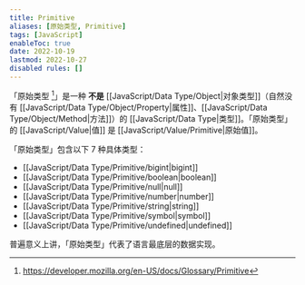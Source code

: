 ```yaml
---
title: Primitive
aliases: [原始类型, Primitive]
tags: [JavaScript]
enableToc: true
date: 2022-10-19
lastmod: 2022-10-27
disabled rules: []
---
```


「原始类型 [^1]」是一种 **不是** [[JavaScript/Data Type/Object|对象类型]]（自然没有 [[JavaScript/Data Type/Object/Property|属性]]、[[JavaScript/Data Type/Object/Method|方法]]）的 [[JavaScript/Data Type|类型]]。「原始类型」的 [[JavaScript/Value|值]] 是 [[JavaScript/Value/Primitive|原始值]]。

「原始类型」包含以下 7 种具体类型：

- [[JavaScript/Data Type/Primitive/bigint|bigint]]
- [[JavaScript/Data Type/Primitive/boolean|boolean]]
- [[JavaScript/Data Type/Primitive/null|null]]
- [[JavaScript/Data Type/Primitive/number|number]]
- [[JavaScript/Data Type/Primitive/string|string]]
- [[JavaScript/Data Type/Primitive/symbol|symbol]]
- [[JavaScript/Data Type/Primitive/undefined|undefined]]

普遍意义上讲，「原始类型」代表了语言最底层的数据实现。

[^1]: <https://developer.mozilla.org/en-US/docs/Glossary/Primitive>
